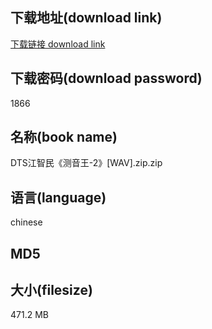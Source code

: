 ## 下载地址(download link)
[下载链接 download link](https://voluble-croquembouche-d321dc.netlify.app/?s=DTS%E6%B1%9F%E6%99%BA%E6%B0%91%E3%80%8A%E6%B5%8B%E9%9F%B3%E7%8E%8B-2%E3%80%8B%5BWAV%5D.zip)

## 下载密码(download password)
1866

## 名称(book name)
DTS江智民《测音王-2》[WAV].zip.zip

## 语言(language)
chinese

## MD5


## 大小(filesize)
471.2 MB
